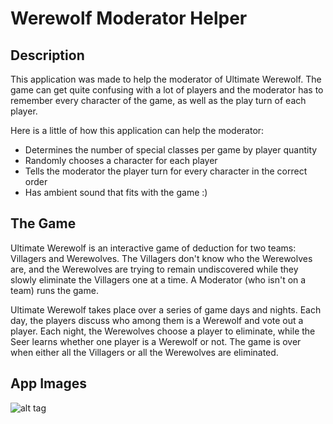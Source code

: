 # Werewolf Moderator Helper

## Description
This application was made to help the moderator of Ultimate Werewolf. The game can get quite confusing with a lot of players and the moderator has to remember every character of the game, as well as the play turn of each player. 

Here is a little of how this application can help the moderator:
- Determines the number of special classes per game by player quantity 
- Randomly chooses a character for each player
- Tells the moderator the player turn for every character in the correct order
- Has ambient sound that fits with the game :)

## The Game
Ultimate Werewolf is an interactive game of deduction for two teams: Villagers and Werewolves. The Villagers don't know who the Werewolves are, and the Werewolves are trying to remain undiscovered while they slowly eliminate the Villagers one at a time. A Moderator (who isn't on a team) runs the game.

Ultimate Werewolf takes place over a series of game days and nights. Each day, the players discuss who among them is a Werewolf and vote out a player. Each night, the Werewolves choose a player to eliminate, while the Seer learns whether one player is a Werewolf or not. The game is over when either all the Villagers or all the Werewolves are eliminated.

## App Images
![alt tag](http://i.imgur.com/C8Q6TJO.png)
